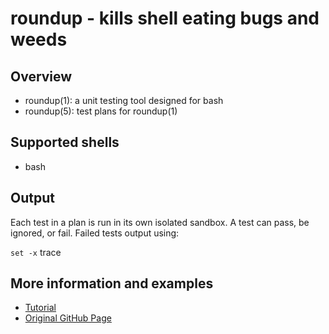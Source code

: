 roundup - kills shell eating bugs and weeds
===========================================

Overview
--------

 * roundup(1): a unit testing tool designed for bash
 * roundup(5): test plans for roundup(1)

Supported shells
----------------

 * bash 

Output
------

Each test in a plan is run in its own isolated sandbox. A test can pass, be ignored, or fail. Failed tests output using:

`set -x` trace

More information and examples
-----------------------------

 * [Tutorial](http://itsbonus.heroku.com/p/2010-11-01-roundup)
 * [Original GitHub Page](http://bmizerany.github.com/roundup)
